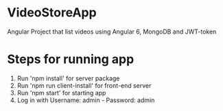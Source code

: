# VideoStoreApp
Angular Project that list videos using Angular 6, MongoDB and JWT-token

# Steps for running app
1. Run 'npm install' for server package
2. Run 'npm run client-install' for front-end server
3. Run 'npm start' for starting app 
4. Log in with Username: admin - Password: admin

